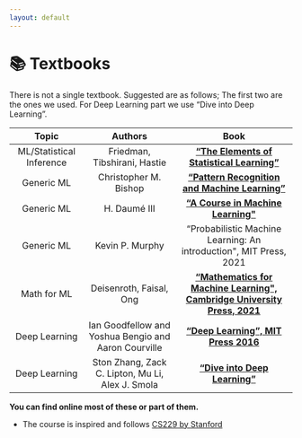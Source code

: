 ```yaml
---
layout: default
---
```


# 📚 Textbooks 

There is not a single textbook. Suggested are as follows; The first two are the ones we used.
For Deep Learning part we use “Dive into Deep Learning”.

| Topic           | Authors       | Book |
| :-------------: |:-------------:|:-------------:|
| ML/Statistical Inference      | Friedman, Tibshirani, Hastie | **[“The Elements of Statistical Learning”](https://hastie.su.domains/ElemStatLearn/)**    |
| Generic ML      | Christopher M. Bishop | **[“Pattern Recognition and Machine Learning”](https://www.microsoft.com/en-us/research/uploads/prod/2006/01/Bishop-Pattern-Recognition-and-Machine-Learning-2006.pdf)**  |
| Generic ML      | H. Daumé III  | **[“A Course in Machine Learning"](http://ciml.info/)**     |
| Generic ML      | Kevin P. Murphy |  “Probabilistic Machine Learning: An introduction", MIT Press, 2021     |
| Math for ML      | Deisenroth, Faisal, Ong |  **[“Mathematics for Machine Learning", Cambridge University Press, 2021](https://mml-book.github.io/)**     |
| Deep Learning   | Ian Goodfellow and Yoshua Bengio and Aaron Courville | **[“Deep Learning”, MIT Press 2016](https://deeplearningbook.org/)**   |
| Deep Learning   | Ston Zhang, Zack C. Lipton,  Mu Li, Alex J. Smola | **[“Dive into Deep Learning”](https://d2l.ai/)**  |

**You can find online most of these or part of them.**
- The course is inspired and follows [CS229 by Stanford](http://cs229.stanford.edu/syllabus-summer2020.html) 
